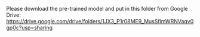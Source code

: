 Please download the pre-trained model and put in this folder from Google Drive:  https://drive.google.com/drive/folders/1JX3_P1r08ME9_MusSflmWRNVaqv0gp0c?usp=sharing
